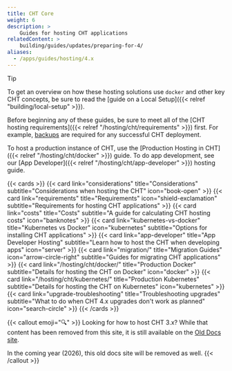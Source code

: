 ```yaml
---
title: CHT Core
weight: 6
description: >
    Guides for hosting CHT applications
relatedContent: >
    building/guides/updates/preparing-for-4/
aliases:
  - /apps/guides/hosting/4.x
---
```


> [!TIP] 
> To get an overview on how these hosting solutions use `docker` and other key CHT concepts, be sure to read the [guide on a Local Setup]({{< relref "building/local-setup" >}}).

Before beginning any of these guides, be sure to meet all of the [CHT hosting requirements]({{< relref "/hosting/cht/requirements" >}}) first. For example, [backups](/hosting/cht/docker/backups) are required for any successful CHT deployment.

To host a production instance of CHT, use the [Production Hosting in CHT]({{< relref "/hosting/cht/docker" >}}) guide. To do app development, see our [App Developer]({{< relref "/hosting/cht/app-developer" >}}) hosting guide.

{{< cards >}}
  {{< card link="considerations" title="Considerations" subtitle="Considerations when hosting the CHT" icon="book-open" >}}
  {{< card link="requirements" title="Requirements" icon="shield-exclamation" subtitle="Requirements for hosting CHT applications" >}}
  {{< card link="costs" title="Costs" subtitle="A guide for calculating CHT hosting costs" icon="banknotes" >}}
  {{< card link="kubernetes-vs-docker" title="Kubernetes vs Docker" icon="kubernetes" subtitle="Options for installing CHT applications" >}}
  {{< card link="app-developer" title="App Developer Hosting" subtitle="Learn how to host the CHT when developing apps" icon="server" >}}
  {{< card link="migration/" title="Migration Guides" icon="arrow-circle-right" subtitle="Guides for migrating CHT applications" >}}
  {{< card link="/hosting/cht/docker/" title="Production Docker" subtitle="Details for hosting the CHT on Docker" icon="docker" >}}
  {{< card link="/hosting/cht/kubernetes/" title="Production Kubernetes" subtitle="Details for hosting the CHT on Kubernetes" icon="kubernetes" >}}
  {{< card link="upgrade-troubleshooting" title="Troubleshooting upgrades" subtitle="What to do when CHT 4.x upgrades don't work as planned" icon="search-circle" >}}
{{< /cards >}}

{{< callout emoji="🔍" >}}
Looking for how to host CHT 3.x?  While that content has been removed from this site, it is still available on the [Old Docs site](https://old-docs.dev.medicmobile.org/hosting/3.x/).  

In the coming year (2026), this old docs site will be removed as well. 
{{< /callout >}}
